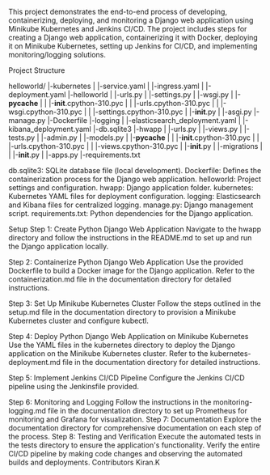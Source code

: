 This project demonstrates the end-to-end process of developing, containerizing, deploying, and monitoring a Django web application using Minikube Kubernetes and Jenkins CI/CD. The project includes steps for creating a Django web application, containerizing it with Docker, deploying it on Minikube Kubernetes, setting up Jenkins for CI/CD, and implementing monitoring/logging solutions.

Project Structure

helloworld/
|-kubernetes
 | |-service.yaml
 | |-ingress.yaml
 | |-deployment.yaml
 |-helloworld
 | |-urls.py
 | |-settings.py
 | |-wsgi.py
 | |-__pycache__
 | | |-__init__.cpython-310.pyc
 | | |-urls.cpython-310.pyc
 | | |-wsgi.cpython-310.pyc
 | | |-settings.cpython-310.pyc
 | |-__init__.py
 | |-asgi.py
 |-manage.py
 |-Dockerfile
 |-logging
 | |-elasticsearch_deployment.yaml
 | |-kibana_deployment.yaml
 |-db.sqlite3
 |-hwapp
 | |-urls.py
 | |-views.py
 | |-tests.py
 | |-admin.py
 | |-models.py
 | |-__pycache__
 | | |-__init__.cpython-310.pyc
 | | |-urls.cpython-310.pyc
 | | |-views.cpython-310.pyc
 | |-__init__.py
 | |-migrations
 | | |-__init__.py
 | |-apps.py
 |-requirements.txt

db.sqlite3: SQLite database file (local development).
Dockerfile: Defines the containerization process for the Django web application.
helloworld: Project settings and configuration.
hwapp: Django application folder.
kubernetes: Kubernetes YAML files for deployment configuration.
logging: Elasticsearch and Kibana files for centralized logging.
manage.py: Django management script.
requirements.txt: Python dependencies for the Django application.

Setup
Step 1: Create Python Django Web Application
Navigate to the hwapp directory and follow the instructions in the README.md to set up and run the Django application locally.

Step 2: Containerize Python Django Web Application
Use the provided Dockerfile to build a Docker image for the Django application.
Refer to the containerization.md file in the documentation directory for detailed instructions.

Step 3: Set Up Minikube Kubernetes Cluster
Follow the steps outlined in the setup.md file in the documentation directory to provision a Minikube Kubernetes cluster and configure kubectl.

Step 4: Deploy Python Django Web Application on Minikube Kubernetes
Use the YAML files in the kubernetes directory to deploy the Django application on the Minikube Kubernetes cluster.
Refer to the kubernetes-deployment.md file in the documentation directory for detailed instructions.

Step 5: Implement Jenkins CI/CD Pipeline
Configure the Jenkins CI/CD pipeline using the Jenkinsfile provided.

Step 6: Monitoring and Logging
Follow the instructions in the monitoring-logging.md file in the documentation directory to set up Prometheus for monitoring and Grafana for visualization.
Step 7: Documentation
Explore the documentation directory for comprehensive documentation on each step of the process.
Step 8: Testing and Verification
Execute the automated tests in the tests directory to ensure the application's functionality.
Verify the entire CI/CD pipeline by making code changes and observing the automated builds and deployments.
Contributors
Kiran.K 
